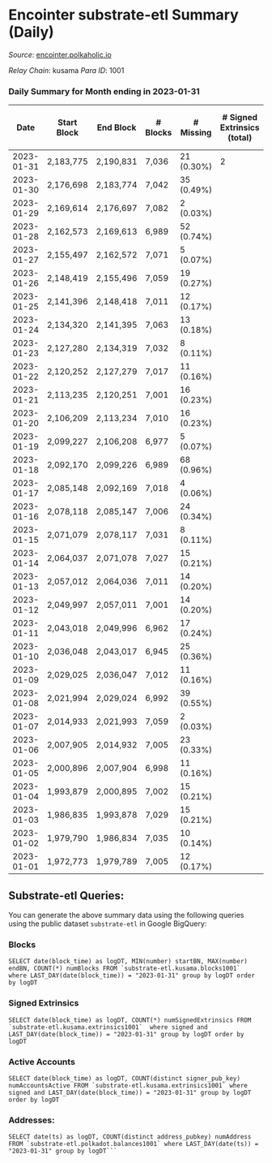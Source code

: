 # Encointer substrate-etl Summary (Daily)

_Source_: [encointer.polkaholic.io](https://encointer.polkaholic.io)

*Relay Chain*: kusama
*Para ID*: 1001



### Daily Summary for Month ending in 2023-01-31


| Date | Start Block | End Block | # Blocks | # Missing | # Signed Extrinsics (total) | # Active Accounts | # Addresses with Balances | # Events | # Transfers | # XCM Transfers In | # XCM Transfers Out |
| ---- | ----------- | --------- | -------- | --------- | --------------------------- | ----------------- | ------------------------- | -------- | ----------- | ------------------ | ------------------- |
| 2023-01-31 | 2,183,775 | 2,190,831 | 7,036 | 21 (0.30%) | 2 | 1 | 900 | 14,082 |   |   |   |
| 2023-01-30 | 2,176,698 | 2,183,774 | 7,042 | 35 (0.49%) |  |  | 895 | 14,087 |   |   |   |
| 2023-01-29 | 2,169,614 | 2,176,697 | 7,082 | 2 (0.03%) |  |  | 889 | 14,164 |   |   |   |
| 2023-01-28 | 2,162,573 | 2,169,613 | 6,989 | 52 (0.74%) |  |  | 889 | 13,979 |   |   |   |
| 2023-01-27 | 2,155,497 | 2,162,572 | 7,071 | 5 (0.07%) |  |  | 886 | 14,148 |   |   |   |
| 2023-01-26 | 2,148,419 | 2,155,496 | 7,059 | 19 (0.27%) |  |  | 886 | 14,118 |   |   |   |
| 2023-01-25 | 2,141,396 | 2,148,418 | 7,011 | 12 (0.17%) |  |  | 886 | 14,022 |   |   |   |
| 2023-01-24 | 2,134,320 | 2,141,395 | 7,063 | 13 (0.18%) |  |  | 886 | 14,126 |   |   |   |
| 2023-01-23 | 2,127,280 | 2,134,319 | 7,032 | 8 (0.11%) |  |  | 885 | 14,064 |   |   |   |
| 2023-01-22 | 2,120,252 | 2,127,279 | 7,017 | 11 (0.16%) |  |  | 885 | 14,034 |   |   |   |
| 2023-01-21 | 2,113,235 | 2,120,251 | 7,001 | 16 (0.23%) |  |  | 885 | 14,005 |   |   |   |
| 2023-01-20 | 2,106,209 | 2,113,234 | 7,010 | 16 (0.23%) |  |  | 885 | 14,023 |   |   |   |
| 2023-01-19 | 2,099,227 | 2,106,208 | 6,977 | 5 (0.07%) |  |  | 885 | 13,954 |   |   |   |
| 2023-01-18 | 2,092,170 | 2,099,226 | 6,989 | 68 (0.96%) |  |  | 885 | 13,979 |   |   |   |
| 2023-01-17 | 2,085,148 | 2,092,169 | 7,018 | 4 (0.06%) |  |  | 881 | 14,039 |   |   |   |
| 2023-01-16 | 2,078,118 | 2,085,147 | 7,006 | 24 (0.34%) |  |  | 881 | 14,012 |   |   |   |
| 2023-01-15 | 2,071,079 | 2,078,117 | 7,031 | 8 (0.11%) |  |  | 879 | 14,065 |   |   |   |
| 2023-01-14 | 2,064,037 | 2,071,078 | 7,027 | 15 (0.21%) |  |  | 876 | 14,054 |   |   |   |
| 2023-01-13 | 2,057,012 | 2,064,036 | 7,011 | 14 (0.20%) |  |  | 873 | 14,022 |   |   |   |
| 2023-01-12 | 2,049,997 | 2,057,011 | 7,001 | 14 (0.20%) |  |  | 872 | 14,002 |   |   |   |
| 2023-01-11 | 2,043,018 | 2,049,996 | 6,962 | 17 (0.24%) |  |  | 871 | 13,924 |   |   |   |
| 2023-01-10 | 2,036,048 | 2,043,017 | 6,945 | 25 (0.36%) |  |  | 869 | 13,893 |   |   |   |
| 2023-01-09 | 2,029,025 | 2,036,047 | 7,012 | 11 (0.16%) |  |  | 869 | 14,027 |   |   |   |
| 2023-01-08 | 2,021,994 | 2,029,024 | 6,992 | 39 (0.55%) |  |  | 869 | 13,985 |   |   |   |
| 2023-01-07 | 2,014,933 | 2,021,993 | 7,059 | 2 (0.03%) |  |  | 868 | 14,121 |   |   |   |
| 2023-01-06 | 2,007,905 | 2,014,932 | 7,005 | 23 (0.33%) |  |  | 867 | 14,010 |   |   |   |
| 2023-01-05 | 2,000,896 | 2,007,904 | 6,998 | 11 (0.16%) |  |  | 866 | 13,996 |   |   |   |
| 2023-01-04 | 1,993,879 | 2,000,895 | 7,002 | 15 (0.21%) |  |  | 866 | 14,004 |   |   |   |
| 2023-01-03 | 1,986,835 | 1,993,878 | 7,029 | 15 (0.21%) |  |  | 864 | 14,061 |   |   |   |
| 2023-01-02 | 1,979,790 | 1,986,834 | 7,035 | 10 (0.14%) |  |  | 864 | 14,070 |   |   |   |
| 2023-01-01 | 1,972,773 | 1,979,789 | 7,005 | 12 (0.17%) |  |  | 864 | 14,010 |   |   |   |

## Substrate-etl Queries:
You can generate the above summary data using the following queries using the public dataset `substrate-etl` in Google BigQuery:


### Blocks
```
SELECT date(block_time) as logDT, MIN(number) startBN, MAX(number) endBN, COUNT(*) numBlocks FROM `substrate-etl.kusama.blocks1001`  where LAST_DAY(date(block_time)) = "2023-01-31" group by logDT order by logDT
```


### Signed Extrinsics
```
SELECT date(block_time) as logDT, COUNT(*) numSignedExtrinsics FROM `substrate-etl.kusama.extrinsics1001`  where signed and LAST_DAY(date(block_time)) = "2023-01-31" group by logDT order by logDT
```


### Active Accounts
```
SELECT date(block_time) as logDT, COUNT(distinct signer_pub_key) numAccountsActive FROM `substrate-etl.kusama.extrinsics1001` where signed and LAST_DAY(date(block_time)) = "2023-01-31" group by logDT order by logDT
```


### Addresses:
```
SELECT date(ts) as logDT, COUNT(distinct address_pubkey) numAddress FROM `substrate-etl.polkadot.balances1001` where LAST_DAY(date(ts)) = "2023-01-31" group by logDT```

